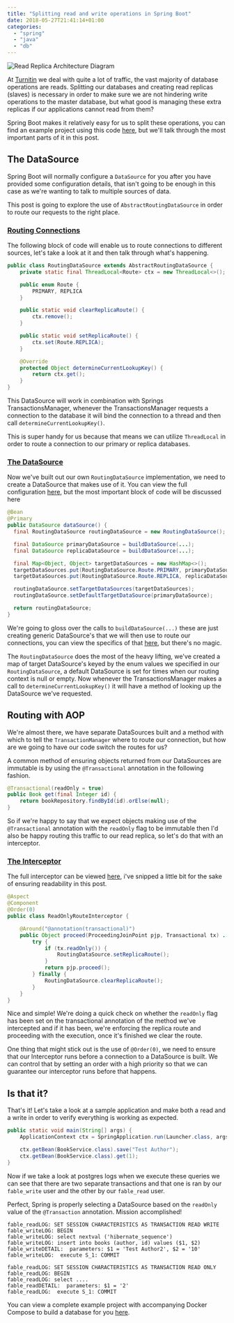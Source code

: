 ```yaml
---
title: "Splitting read and write operations in Spring Boot"
date: 2018-05-27T21:41:14+01:00
categories:
  - "spring"
  - "java"
  - "db"
---
```


![Read Replica Architecture Diagram](/image/rds_read_replica.png)


At [Turnitin](https://turnitin.com) we deal with quite a lot of traffic, the vast majority of database operations are reads. Splitting our databases and creating read replicas (slaves) is necessary in order to make sure we are not hindering write operations to the master database, but what good is managing these extra replicas if our applications cannot read from them?

Spring Boot makes it relatively easy for us to split these operations, you can find an example project using this code [here](https://github.com/DominicGunn/fable-spring-read-replica), but we'll talk through the most important parts of it in this post.

## The DataSource

Spring Boot will normally configure a `DataSource` for you after you have provided some configuration details, that isn't going to be enough in this case as we're wanting to talk to multiple sources of data.

This post is going to explore the use of `AbstractRoutingDataSource` in order to route our requests to the right place.

### <u>Routing Connections</u>

The following block of code will enable us to route connections to different sources, let's take a look at it and then talk through what's happening.

```java
public class RoutingDataSource extends AbstractRoutingDataSource {
	private static final ThreadLocal<Route> ctx = new ThreadLocal<>();

	public enum Route {
		PRIMARY, REPLICA
	}

	public static void clearReplicaRoute() {
		ctx.remove();
	}

	public static void setReplicaRoute() {
		ctx.set(Route.REPLICA);
	}

	@Override
	protected Object determineCurrentLookupKey() {
		return ctx.get();
	}
}
```

This DataSource will work in combination with Springs TransactionsManager, whenever the TransactionsManager requests a connection to the database it will bind the connection to a thread and then call `determineCurrentLookupKey()`.

This is super handy for us because that means we can utilize `ThreadLocal` in order to route a connection to our primary or replica databases.

### <u>The DataSource</u>

Now we've built out our own `RoutingDataSource` implementation, we need to create a DataSource that makes use of it. You can view the full configuration [here](https://github.com/DominicGunn/fable-spring-read-replica/blob/master/src/main/java/sh/fable/persistence/DataSourceConfig.java), but the most important block of code will be discussed here

```java
@Bean
@Primary
public DataSource dataSource() {
  final RoutingDataSource routingDataSource = new RoutingDataSource();

  final DataSource primaryDataSource = buildDataSource(...);
  final DataSource replicaDataSource = buildDataSource(...);

  final Map<Object, Object> targetDataSources = new HashMap<>();
  targetDataSources.put(RoutingDataSource.Route.PRIMARY, primaryDataSource);
  targetDataSources.put(RoutingDataSource.Route.REPLICA, replicaDataSource);

  routingDataSource.setTargetDataSources(targetDataSources);
  routingDataSource.setDefaultTargetDataSource(primaryDataSource);

  return routingDataSource;
}
```

We're going to gloss over the calls to `buildDataSource(...)` these are just creating generic DataSource's that we will then use to route our connections, you can view the specifics of that [here](https://github.com/DominicGunn/fable-spring-read-replica/blob/master/src/main/java/sh/fable/persistence/DataSourceConfig.java), but there's no magic.

The `RoutingDataSource` does the most of the heavy lifting, we've created a map of target DataSource's keyed by the enum values we specified in our `RoutingDataSource`, a default DataSource is set for times when our routing context is null or empty. Now whenever the TransactionsManager makes a call to `determineCurrentLookupKey()` it will have a method of looking up the DataSource we've requested.

## Routing with AOP

We're almost there, we have separate DataSources built and a method with which to tell the `TransactionManager` where to route our connection, but how are we going to have our code switch the routes for us?

A common method of ensuring objects returned from our DataSources are immutable is by using the `@Transactional` annotation in the following fashion.

```java
@Transactional(readOnly = true)
public Book get(final Integer id) {
	return bookRepository.findById(id).orElse(null);
}
```

So if we're happy to say that we expect objects making use of the `@Transactional` annotation with the `readOnly` flag to be immutable then I'd also be happy routing this traffic to our read replica, so let's do that with an interceptor.

### <u>The Interceptor</u>

The full interceptor can be viewed [here](https://github.com/DominicGunn/fable-spring-read-replica/blob/master/src/main/java/sh/fable/persistence/aop/ReadOnlyRouteInterceptor.java), i've snipped a little bit for the sake of ensuring readability in this post.

```java
@Aspect
@Component
@Order(0)
public class ReadOnlyRouteInterceptor {

	@Around("@annotation(transactional)")
	public Object proceed(ProceedingJoinPoint pjp, Transactional tx) ... {
		try {
			if (tx.readOnly()) {
				RoutingDataSource.setReplicaRoute();
			}
			return pjp.proceed();
		} finally {
			RoutingDataSource.clearReplicaRoute();
		}
	}
}
```

Nice and simple! We're doing a quick check on whether the `readOnly` flag has been set on the transactional annotation of the method we've intercepted and if it has been, we're enforcing the replica route and proceeding with the execution, once it's finished we clear the route.

One thing that might stick out is the use of `@Order(0)`, we need to ensure that our Interceptor runs before a connection to a DataSource is built. We can control that by setting an order with a high priority so that we can guarantee our interceptor runs before that happens.

## Is that it?

That's it! Let's take a look at a sample application and make both a read and a write in order to verify everything is working as expected.

```java
public static void main(String[] args) {
	ApplicationContext ctx = SpringApplication.run(Launcher.class, args);

	ctx.getBean(BookService.class).save("Test Author");
	ctx.getBean(BookService.class).get(1);
}
```

Now if we take a look at postgres logs when we execute these queries we can see that there are two separate transactions and that one is ran by our `fable_write` user and the other by our `fable_read` user.

Perfect, Spring is properly selecting a DataSource based on the `readOnly` value of the `@Transaction` annotation. Mission accomplished!

```
fable_readLOG: SET SESSION CHARACTERISTICS AS TRANSACTION READ WRITE
fable_writeLOG: BEGIN
fable_writeLOG: select nextval ('hibernate_sequence')
fable_writeLOG: insert into books (author, id) values ($1, $2)
fable_writeDETAIL:  parameters: $1 = 'Test Author2', $2 = '10'
fable_writeLOG:  execute S_1: COMMIT

fable_readLOG: SET SESSION CHARACTERISTICS AS TRANSACTION READ ONLY
fable_readLOG: BEGIN
fable_readLOG: select ....
fable_readDETAIL:  parameters: $1 = '2'
fable_readLOG:  execute S_1: COMMIT
```

You can view a complete example project with accompanying Docker Compose to build a database for you [here](https://github.com/DominicGunn/fable-spring-read-replica).
